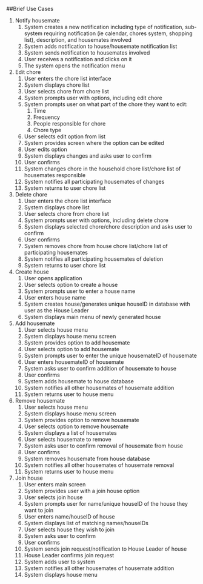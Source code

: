 ##Brief Use Cases
1. Notify housemate
   1. System creates a new notification including type of notification, sub-system requiring notification (ie calendar, chores system, shopping list), description, and housemates involved
   2. System adds notification to house/housemate notification list
   3. System sends notification to housemates involved
   4. User receives a notification and clicks on it
   5. The system opens the notification menu
2. Edit chore 
   1. User enters the chore list interface
   2. System displays chore list
   3. User selects chore from chore list
   4. System prompts user with options, including edit chore
   5. System prompts user on what part of the chore they want to edit:
      1. Time
      2. Frequency
      3. People responsible for chore
      4. Chore type
   6. User selects edit option from list
   7. System provides screen where the option can be edited
   8. User edits option
   9. System displays changes and asks user to confirm
   10. User confirms
   11. System changes chore in the household chore list/chore list of housemates responsible
   12. System notifies all participating housemates of changes
   13. System returns to user chore list
3. Delete chore 
   1. User enters the chore list interface
   2. System displays chore list
   3. User selects chore from chore list
   4. System prompts user with options, including delete chore
   5. System displays selected chore/chore description and asks user to confirm
   6. User confirms
   7. System removes chore from house chore list/chore list of participating housemates
   8. System notifies all participating housemates of deletion
   9. System returns to user chore list
4. Create house
   1. User opens application
   2. User selects option to create a house
   3. System prompts user to enter a house name
   4. User enters house name
   5. System creates house/generates unique houseID in database with user as the House Leader
   6. System displays main menu of newly generated house
5. Add housemate 
   1. User selects house menu
   2. System displays house menu screen
   3. System provides option to add housemate
   4. User selects option to add housemate
   5. System prompts user to enter the unique housemateID of housemate
   6. User enters housemateID of housemate
   7. System asks user to confirm addition of housemate to house
   8. User confirms
   9. System adds housemate to house database
   10. System notifies all other housemates of housemate addition
   11. System returns user to house menu
6. Remove housemate
   1. User selects house menu
   2. System displays house menu screen
   3. System provides option to remove housemate
   4. User selects option to remove housemate
   5. System displays a list of housemates
   6. User selects housemate to remove
   7. System asks user to confirm removal of housemate from house
   8. User confirms
   9. System removes housemate from house database
   10. System notifies all other housemates of housemate removal
   11. System returns user to house menu
7. Join house
   1. User enters main screen
   2. System provides user with a join house option
   3. User selects join house
   4. System prompts user for name/unique houseID of the house they want to join
   5. User enters name/houseID of house
   6. System displays list of matching names/houseIDs
   7. User selects house they wish to join
   8. System asks user to confirm
   9. User confirms
   10. System sends join request/notification to House Leader of house
   11. House Leader confirms join request
   12. System adds user to system
   13. System notifies all other housemates of housemate addition
   14. System displays house menu